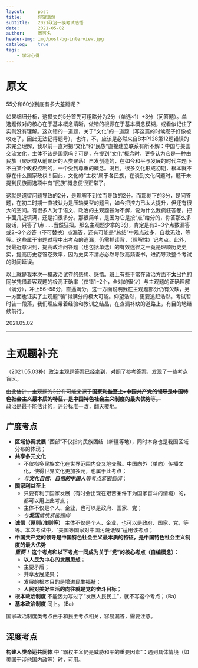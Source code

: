 ```yaml
---
layout:     post
title:      仰望浩然
subtitle:   2021政治一模考试感悟
date:       2021-05-02
author:     周可名
header-img: img/post-bg-interview.jpg
catalog:    true
tags:
    - 学习心得
---
```


# 原文
55分和60分到底有多大差距呢？

如果细细分析，这损失的5分首先可粗略分为2分（单选×1）+3分（问答题）。单选题做对的核心在于基本概念清晰，做错的根源在于基本概念模糊，或看似记住了实则没有理解。这次错的一道题，关于“文化”的一道题（写这篇的时候卷子好像被收走了，因此无法记得题号），也许，不，应该是必然来自B本P128第12题错误的未完全理解，我以前一直对把“文化”和“民族”直接建立联系有所不解：中国与美国交流文化，主体不该是国家吗？可是，在提到“文化”概念时，更多认为它是一种由民族（聚居或从前聚居的人类聚落）自发创造的，在如今和平与发展的时代主题下不由某个政权控制的，一个受到尊重的概念。况且，很多文化形成初期，根本就不存在什么国家政权！因此，文化的“主权”属于各民族，在谈到文化问题时，题干未提到民族而选项中有“民族”概念便很正常了。

这就是遗留问题导致的2分，是理解不到位而导致的2分。而那剩下的3分，是问答题，在初二时期一直被认为是压轴类型的题目，如今把控力已太大提升，但还有很大的空间。有很多人对于语文、政治的主观题甚为不解，说为什么我疯狂答卷，把卡面几近填满，还是扣很多分。那很简单，是因为它是按“点”给分的，你答那么多废话，只答了1点……当然狂扣。那么主观题少拿的3分，肯定是有2\~3个点数漏答或2\~3个必答（不可替换）点漏答，还有可能是“总结”中观点过多，自救无效，等等。这些属于审题过程中出考点的遗漏，仍需抓读背，（理解性）记考点。此外，我最近意识到，提高政治问答题（也包括单选）的有效途径之一竟是理顺历史史实，提高历史卷答卷效率，因为史实不清必必然导致高频查书，进而导致整个考试的时间延误。

以上就是我本次一模政治试卷的感想、感悟。班上有些平常在政治方面不**太**出色的同学凭借着客观题的极高正确率（仅错1\~2个，全对的很少）与主观题的正确理解（满分），冲上56\~58分，直逼满分。这一方面说明我在主观题部分仍有欠缺，另一方面也证实了主观题“骗”得满分的极大可能。仰望浩然，更要追赶浩然。考试暂时告一段落，我们理应带着经验和教训之结晶，在查漏补缺的道路上，有目的地继续前行。

2021.05.02

----
# 主观题补充
（2021.05.03补）政治主观题答案已经拿到，对照了参考答案，发现了一些考点盲区。

~~由此估计，主观题的3分有可能来源于**国家利益至上**+**中国共产党的领导是中国特色社会主义最本质的特征，是中国特色社会主义制度的最大优势**等。~~  
政治是最不能估计的，评分标准一改，翻天覆地。

## 广度考点
- **区域协调发展** “西部”不仅指向民族团结（新疆等地），同时本身也是我国区域分布的体现；
- **共享多元文化**
    - 不仅指多民族文化在世界范围内交叉地交融。中国向外（单向）传播文化，使得世界文化更加多元，也属于此考点；
    - *与**文化自信**、**自信的中国人**等考点紧密捆绑*；
- **国家利益至上**
    - 只要有利于国家发展（有时会出现在艰苦条件下为国家奋斗的情境）的，都可以用上此考点；
    - 主体不仅是个人、企业，也可以是政府、国家、党；
    - *与**爱国**情境紧密捆绑*
- **诚信（原则/准则等）** 主体不仅是个人、企业，也可以是政府、国家、党，等等。本次考试中，“美国等国家对中国污蔑诋毁”适用该考点；
- **中国共产党的领导是中国特色社会主义最本质的特征，是中国特色社会主义制度的最大优势**  
  ***重要！* 这个考点和以下考点一同成为关于“党”的核心考点（自编概念）：**
    - **以人民为中心的发展思想**；
    - 主要矛盾；
    - 共享发展成果；
    - 发展的根本目的是增进民生福祉；
    - **人民对美好生活的向往就是党的奋斗目标**；
- **根本政治制度** 不能因为写过了“发展人民民主”，就不写这个考点；（Ba）
- **基本政治制度** 同上。（Ba）

国家政治制度类考点由于和民主考点相关，容易漏答，需要注意。

## 深度考点
**构建人类命运共同体** 中 “霸权主义仍是威胁和平的重要因素”：遇到具体情境（如美国干涉他国内政等）时，可用。
